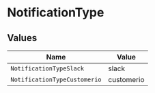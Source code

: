# NotificationType


## Values

| Name                         | Value                        |
| ---------------------------- | ---------------------------- |
| `NotificationTypeSlack`      | slack                        |
| `NotificationTypeCustomerio` | customerio                   |